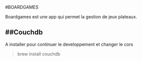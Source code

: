 #BOARDGAMES

Boardgames est une app qui permet la gestion de jeux plateaux.

##Couchdb
----------
A installer pour continuer le developpement et changer le cors

> brew install couchdb
